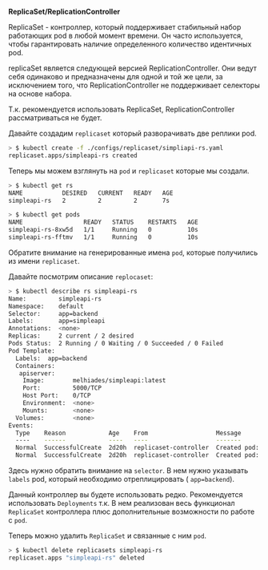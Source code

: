 **ReplicaSet/ReplicationController**

ReplicaSet - контроллер, который поддерживает стабильный набор работающих pod в любой момент времени. Он часто используется, чтобы гарантировать наличие определенного количество идентичных pod.

replicaSet является следующей версией ReplicationController. Они ведут себя одинаково и предназначены для одной и той же цели, за исключением того, что ReplicationController не поддерживает селекторы на основе набора.

Т.к. рекомендуется использовать ReplicaSet, ReplicationController рассматриваться не будет.

Давайте создадим `replicaset` который разворачивать две реплики pod.

```bash
> $ kubectl create -f ./configs/replicaset/simpliapi-rs.yaml
replicaset.apps/simpleapi-rs created
```

 Теперь мы можем взглянуть на `pod` и `replicaset` которые мы создали.

```bash
> $ kubectl get rs
NAME           DESIRED   CURRENT   READY   AGE
simpleapi-rs   2         2         2       7s

> $ kubectl get pods
NAME                 READY   STATUS    RESTARTS   AGE
simpleapi-rs-8xw5d   1/1     Running   0          10s
simpleapi-rs-fftmv   1/1     Running   0          10s
```

Обратите внимание на генерированные имена `pod`, которые получились из имени `replicaset`.

Давайте посмотрим описание `replocaset`:

```bash
> $ kubectl describe rs simpleapi-rs                                                                                       ⬡ 8.12.0 [±master ●]
Name:         simpleapi-rs
Namespace:    default
Selector:     app=backend
Labels:       app=simpleapi
Annotations:  <none>
Replicas:     2 current / 2 desired
Pods Status:  2 Running / 0 Waiting / 0 Succeeded / 0 Failed
Pod Template:
  Labels:  app=backend
  Containers:
   apiserver:
    Image:        melhiades/simpleapi:latest
    Port:         5000/TCP
    Host Port:    0/TCP
    Environment:  <none>
    Mounts:       <none>
  Volumes:        <none>
Events:
  Type    Reason            Age    From                   Message
  ----    ------            ----   ----                   -------
  Normal  SuccessfulCreate  2d20h  replicaset-controller  Created pod: simpleapi-rs-8xw5d
  Normal  SuccessfulCreate  2d20h  replicaset-controller  Created pod: simpleapi-rs-fftmv
```

Здесь нужно обратить внимание на `selector`. В нем нужно указывать `labels` pod, который необходимо отреплицировать ( `app=backend`).

Данный контроллер вы будете использовать редко. Рекомендуется использовать `Deployments` т.к. В нем реализован весь функционал `ReplicaSet` контроллера плюс дополнительные возможности по работе с `pod`.

Теперь можно удалить `ReplicaSet` и связанные с ним `pod`.

```bash
> $ kubectl delete replicasets simpleapi-rs
replicaset.apps "simpleapi-rs" deleted
```

